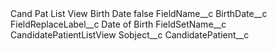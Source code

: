 <?xml version="1.0" encoding="UTF-8"?>
<CustomMetadata xmlns="http://soap.sforce.com/2006/04/metadata" xmlns:xsi="http://www.w3.org/2001/XMLSchema-instance" xmlns:xsd="http://www.w3.org/2001/XMLSchema">
    <label>Cand Pat List View Birth Date</label>
    <protected>false</protected>
    <values>
        <field>FieldName__c</field>
        <value xsi:type="xsd:string">BirthDate__c</value>
    </values>
    <values>
        <field>FieldReplaceLabel__c</field>
        <value xsi:type="xsd:string">Date of Birth</value>
    </values>
    <values>
        <field>FieldSetName__c</field>
        <value xsi:type="xsd:string">CandidatePatientListView</value>
    </values>
    <values>
        <field>Sobject__c</field>
        <value xsi:type="xsd:string">CandidatePatient__c</value>
    </values>
</CustomMetadata>
